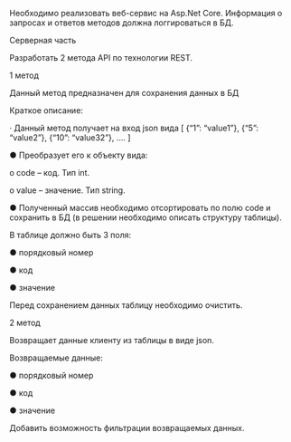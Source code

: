 Необходимо реализовать веб-сервис на Asp.Net Core. Информация о запросах и ответов методов должна логгироваться в БД.

Серверная часть

Разработать 2 метода API по технологии REST.

1 метод

Данный метод предназначен для сохранения данных в БД

Краткое описание:

·   	Данный метод получает на вход json вида
[
        	{“1”: “value1”},
        	{“5”: “value2”},
{“10”: “value32”},
….
]

●  	Преобразует его к объекту вида:

o   code – код. Тип int.

o   value – значение. Тип string.

●  	Полученный массив необходимо отсортировать по полю code и сохранить в БД (в решении необходимо описать структуру таблицы).

В таблице должно быть 3 поля:

●  	порядковый номер

●  	код

●  	значение

Перед сохранением данных таблицу необходимо очистить.

2 метод

Возвращает данные клиенту из таблицы в виде json.

Возвращаемые данные:

●  	порядковый номер

●  	код

●  	значение

Добавить возможность фильтрации возвращаемых данных.

